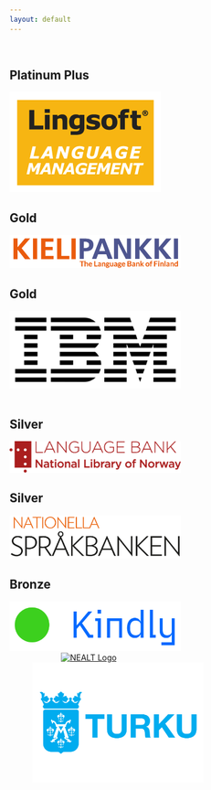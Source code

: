 ```yaml
---
layout: default
---
```


<div class="row">

<block style="margin:40px" class="4u 12u$(small)">
<h2>Platinum Plus </h2>
<span class="image"><a href="https://www.lingsoft.fi"><img src="images/Lingsoft_LM_RGB.png" max-width="300px" alt="Lingsoft logo"/></a></span>
</block>

<block style="margin:40px" class="4u 12u$(small)">
<h2>Gold</h2>
<span class="image"><a href="https://www.kielipankki.fi/language-bank/"><img src="images/KIELIPANKKI_logotxt_SU_EN.png" width="300px" alt="Kielipankki Logo" /></a></span>
</block>

<block style="margin:40px" class="4u$ 12u$(small)">
<h2>Gold</h2>
<span class="image"><a href="https://www.ibm.com/fi-en"><img src="images/ibm_logo.png" alt="IBM Logo" width="300px" /></a></span>
</block>

</div>

<div class="row">

<block style="margin:40px" class="4u 12u$(small)">
<h2>Silver</h2>
<span class="image"><a href="https://www.nb.no/en/forskning/sprakbanken/"><img src="images/sprakbanken_no_logo.png" alt="Språkbanken Logo" width="300px" /></a></span>
</block>


<block style="margin:40px" class="4u 12u$(small)">
<h2>Silver</h2>
<span class="image"><a href="https://www.sprakochfolkminnen.se/om-oss/forskning/sprakbanken-sam/nationella-sprakbanken.html"><img src="images/nationella_sb.png" alt="Nationella språkbanken" width="300px" /></a></span>
</block>

<block style="margin:40px" class="4u$ 12u$(small)">
<h2>Bronze</h2>
<span class="image"><a href="https://kindly.ai/"><img src="images/kindly_logo.png" alt="Kindly Logo" width="300px" /></a></span>
</block>

<div class="row">

<block style="margin:90px" class="4u 12u$(small)">
<span class="image"><a href="http://omilia.uio.no/nealt/"><img src="http://omilia.uio.no/nealt/gfx/nealt.png" alt="NEALT Logo" width="199px" /></a></span>
</block>


<block style="margin:40px" class="4u$ 12u$(small)">
<span class="image"><a href="https://turku.fi"><img src="images/turku_logo.png" alt="Turku logo" width="300px" /></a></span>
</block>


</div>


